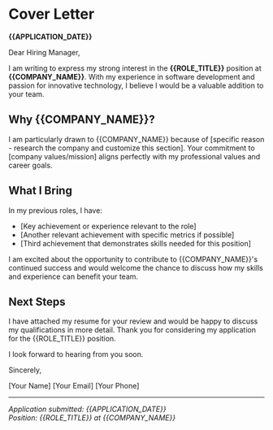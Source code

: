 # Cover Letter

**{{APPLICATION_DATE}}**

Dear Hiring Manager,

I am writing to express my strong interest in the **{{ROLE_TITLE}}** position at **{{COMPANY_NAME}}**. With my experience in software development and passion for innovative technology, I believe I would be a valuable addition to your team.

## Why {{COMPANY_NAME}}?

I am particularly drawn to {{COMPANY_NAME}} because of [specific reason - research the company and customize this section]. Your commitment to [company values/mission] aligns perfectly with my professional values and career goals.

## What I Bring

In my previous roles, I have:

- [Key achievement or experience relevant to the role]
- [Another relevant achievement with specific metrics if possible]
- [Third achievement that demonstrates skills needed for this position]

I am excited about the opportunity to contribute to {{COMPANY_NAME}}'s continued success and would welcome the chance to discuss how my skills and experience can benefit your team.

## Next Steps

I have attached my resume for your review and would be happy to discuss my qualifications in more detail. Thank you for considering my application for the {{ROLE_TITLE}} position.

I look forward to hearing from you soon.

Sincerely,

[Your Name]
[Your Email]
[Your Phone]

---

*Application submitted: {{APPLICATION_DATE}}*  
*Position: {{ROLE_TITLE}} at {{COMPANY_NAME}}*